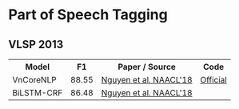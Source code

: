 # Part of Speech Tagging

## VLSP 2013

<table>
  <tr>
    <th>Model</th>
    <th>F1</th>
    <th>Paper / Source </th>
    <th>Code</th>
  </tr>
  <tr>
    <td>VnCoreNLP</td>
    <td>88.55</td>
    <td><a href="http://aclweb.org/anthology/N18-5012">Nguyen et al. NAACL'18</a></td>
    <td><a href="https://github.com/vncorenlp/VnCoreNLP">Official</a></td>
  </tr>
  <tr>
    <td>BiLSTM-CRF</td>
    <td>86.48</td>
    <td><a href="http://aclweb.org/anthology/N18-5012">Nguyen et al. NAACL'18</a></td>
    <td></td>
  </tr>
</table>
